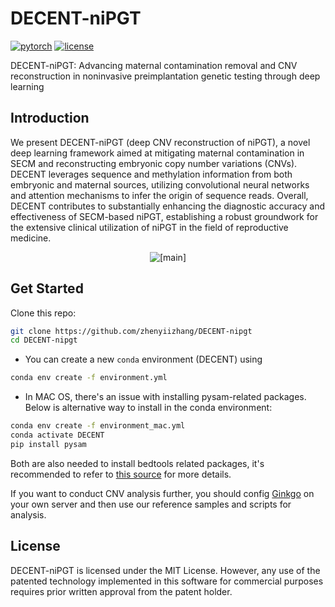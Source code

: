 # DECENT-niPGT
[![pytorch](https://img.shields.io/badge/PyTorch_2.0+-ee4c2c?logo=pytorch&logoColor=white)](https://pytorch.org/get-started/locally/)
[![license](https://img.shields.io/badge/License-MIT-green.svg?labelColor=gray)](https://github.com/zhenyiizhang/DECENT-niPGT/blob/main/LICENSE.txt)

DECENT-niPGT: Advancing maternal contamination removal and CNV reconstruction in noninvasive preimplantation genetic testing through deep learning

## Introduction
We present DECENT-niPGT (deep CNV reconstruction of niPGT), a novel deep learning framework aimed at mitigating maternal contamination in SECM and reconstructing embryonic copy number variations (CNVs). DECENT leverages sequence and methylation information from both embryonic and maternal sources, utilizing convolutional neural networks and attention mechanisms to infer the origin of sequence reads. Overall, DECENT contributes to substantially enhancing the diagnostic accuracy and effectiveness of SECM-based niPGT, establishing a robust groundwork for the extensive clinical utilization of niPGT in the field of reproductive medicine.

<p align="center">
  <img src=https://github.com/zhenyiizhang/DECENT-niPGT/blob/main/figures/main.svg alt="[main]">
</p>

## Get Started

Clone this repo:
```bash
git clone https://github.com/zhenyiizhang/DECENT-nipgt
cd DECENT-nipgt
```

- You can create a new ```conda```  environment (DECENT) using 
```bash
conda env create -f environment.yml
```

- In MAC OS, there's an issue with installing pysam-related packages. Below is alternative way to install in the conda environment:
```bash
conda env create -f environment_mac.yml
conda activate DECENT
pip install pysam
```

Both are also needed to install bedtools related packages, it's recommended to refer to [this source](https://bedtools.readthedocs.io/en/latest/content/installation.html) for more details.

If you want to conduct CNV analysis further, you should config [Ginkgo](https://github.com/robertaboukhalil/ginkgo) on your own server and then use our reference samples and scripts for analysis.

## License
DECENT-niPGT is licensed under the MIT License. However, any use of the patented technology implemented in this software for commercial purposes requires prior written approval from the patent holder. 



